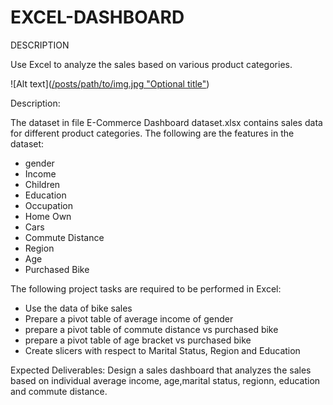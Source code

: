 # EXCEL-DASHBOARD
DESCRIPTION

Use Excel to analyze the sales based on various product categories.

![Alt text]([/posts/path/to/img.jpg "Optional title"](https://github.com/shrpadma2/Bike_Sales_Dashboard_Excel/blob/main/Bike_Sales_Dashboard.JPG))

Description:

The dataset in file E-Commerce Dashboard dataset.xlsx contains sales data for different product categories. The following are the features in the dataset:
* gender
* Income
* Children
* Education
* Occupation
* Home Own
* Cars
* Commute Distance
* Region
* Age
* Purchased Bike

The following project tasks are required to be performed in Excel:

* Use the data of bike sales
* Prepare a pivot table of average income of gender
* prepare a pivot table of commute distance vs purchased bike
* prepare a pivot table of age bracket vs purchased bike
* Create slicers with respect to Marital Status, Region and Education


 

Expected Deliverables:  Design a sales dashboard that analyzes the sales based on individual average income, age,marital status, regionn, education and commute distance.
